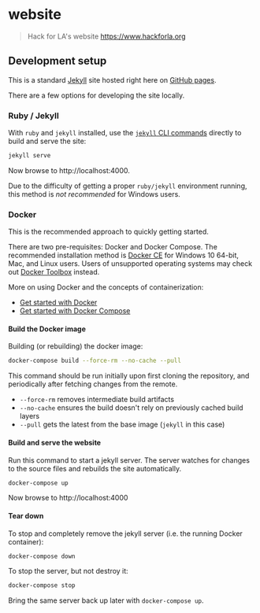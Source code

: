 # website

> Hack for LA's website https://www.hackforla.org

## Development setup

This is a standard [Jekyll][jekyll] site hosted right here on [GitHub pages][ghpages].

There are a few options for developing the site locally.

### Ruby / Jekyll

With `ruby` and `jekyll` installed, use the [`jekyll` CLI commands][jekyllcli] directly to
build and serve the site:

```bash
jekyll serve
```

Now browse to http://localhost:4000.

Due to the difficulty of getting a proper `ruby/jekyll` environment running, this method is
*not recommended* for Windows users.

### Docker

This is the recommended approach to quickly getting started.

There are two pre-requisites: Docker and Docker Compose. The recommended installation method is
[Docker CE][dockerce] for Windows 10 64-bit, Mac, and Linux users. Users of unsupported operating
systems may check out [Docker Toolbox][dockertoolbox] instead.

More on using Docker and the concepts of containerization:

* [Get started with Docker][docker]
* [Get started with Docker Compose][dockercompose]

#### Build the Docker image

Building (or rebuilding) the docker image:

```bash
docker-compose build --force-rm --no-cache --pull
```

This command should be run initially upon first cloning the repository, and periodically
after fetching changes from the remote.

* `--force-rm` removes intermediate build artifacts
* `--no-cache` ensures the build doesn't rely on previously cached build layers
* `--pull` gets the latest from the base image (`jekyll` in this case)

#### Build and serve the website

Run this command to start a jekyll server. The server watches for changes to the source
files and rebuilds the site automatically.

```bash
docker-compose up
```

Now browse to http://localhost:4000

#### Tear down

To stop and completely remove the jekyll server (i.e. the running Docker container):

```bash
docker-compose down
```

To stop the server, but not destroy it:

```bash
docker-compose stop
```

Bring the same server back up later with `docker-compose up`.


[dockerce]: https://docs.docker.com/install/#supported-platforms
[dockercompose]: https://docs.docker.com/compose/gettingstarted/
[docker]: https://docs.docker.com/get-started/
[dockertoolbox]: https://docs.docker.com/toolbox/overview/
[ghpages]: https://pages.github.com/
[jekyll]: https://jekyllrb.com
[jekyllcli]: https://jekyllrb.com/docs/usage/
